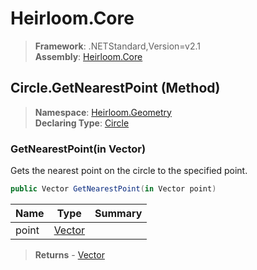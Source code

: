 # Heirloom.Core

> **Framework**: .NETStandard,Version=v2.1  
> **Assembly**: [Heirloom.Core][0]

## Circle.GetNearestPoint (Method)

> **Namespace**: [Heirloom.Geometry][0]  
> **Declaring Type**: [Circle][1]

### GetNearestPoint(in Vector)

Gets the nearest point on the circle to the specified point.

```cs
public Vector GetNearestPoint(in Vector point)
```

| Name  | Type        | Summary |
|-------|-------------|---------|
| point | [Vector][2] |         |

> **Returns** - [Vector][2]

[0]: ../../../Heirloom.Core.md
[1]: ../Circle.md
[2]: ../../Heirloom/Vector.md
